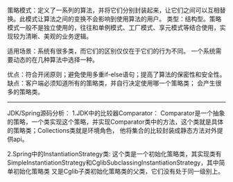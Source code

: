策略模式：定义了一系列的算法，并将它们分别封装起来，让它们之间可以互相替换。此模式让算法之间的变换不会影响到使用算法的用户。
类型：结构型。策略模式一般不是独立使用的，往往和单例模式、工厂模式、享元模式等结合使用，实现较为清晰、美观的业务逻辑。

适用场景：系统有很多类，而它们的区别仅仅在于它们的行为不同。
         一个系统需要动态的在几种算法中选择一种。

优点：符合开闭原则；避免使用多重if-else语句；提高了算法的保密性和安全性。
缺点：客户端必须知道所有的策略类，并自行决定使用哪一个策略类；
      会产生很多的策略类。

------------------------------------------------------------------------------------------------------------------------
JDK/Spring源码分析：
1.JDK中的比较器Comparator：
Comparator是一个抽象的策略，一个类实现这个策略，并实现Comparator类中的方法，这个类就是具体的策略类；Collections类就是环境角色，
他将集合的比较封装成静态方法对外提供api。

2.Spring中的InstantiationStrategy类:
这个类是一个初始化策略类，其实现类有SimpleInstantiationStrategy和CglibSubclassingInstantiationStrategy，其中简单初始化策略类
又是Cglib子类初始化策略类的父类，它们没有处于同一级别上。